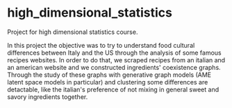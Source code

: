 # high_dimensional_statistics

Project for high dimensional statistics course.

In this project the objective was to try to understand food cultural differences between Italy and the US through the analysis of some famous recipes websites.
In order to do that, we scraped recipes from an italian and an american website and we constructed ingredients' coexistence graphs. Through the study of these graphs with generative graph models (AME latent space models in particular) and clustering some differences are detactable, like the italian's preference of not mixing in general sweet and savory ingredients together.
